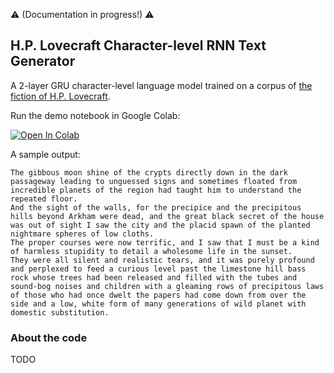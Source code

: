 :warning: (Documentation in progress!) :warning:

H.P. Lovecraft Character-level RNN Text Generator
---

A 2-layer GRU character-level language model trained on a corpus of [the fiction of H.P. Lovecraft](https://www.hplovecraft.com/writings/texts/).

Run the demo notebook in Google Colab:

[![Open In Colab](https://colab.research.google.com/assets/colab-badge.svg)](https://colab.research.google.com/github/droesler/HP_Lovecraft_RNN_Text_Generator/blob/master/HPL_gen_demo.ipynb)

A sample output:
```
The gibbous moon shine of the crypts directly down in the dark passageway leading to unguessed signs and sometimes floated from incredible planets of the region had taught him to understand the repeated floor.
And the sight of the walls, for the precipice and the precipitous hills beyond Arkham were dead, and the great black secret of the house was out of sight I saw the city and the placid spawn of the planted nightmare spheres of low cloths.
The proper courses were now terrific, and I saw that I must be a kind of harmless stupidity to detail a wholesome life in the sunset.
They were all silent and realistic tears, and it was purely profound and perplexed to feed a curious level past the limestone hill bass rock whose trees had been released and filled with the tubes and sound-bog noises and children with a gleaming rows of precipitous laws of those who had once dwelt the papers had come down from over the side and a low, white form of many generations of wild planet with domestic substitution.
```

### About the code

TODO


